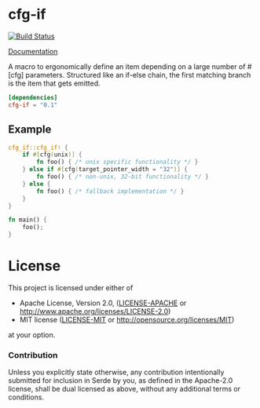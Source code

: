 # cfg-if

[![Build Status](https://travis-ci.com/alexcrichton/cfg-if.svg?branch=master)](https://travis-ci.com/alexcrichton/cfg-if)

[Documentation](https://docs.rs/cfg-if)

A macro to ergonomically define an item depending on a large number of #[cfg]
parameters. Structured like an if-else chain, the first matching branch is the
item that gets emitted.

```toml
[dependencies]
cfg-if = "0.1"
```

## Example

```rust
cfg_if::cfg_if! {
    if #[cfg(unix)] {
        fn foo() { /* unix specific functionality */ }
    } else if #[cfg(target_pointer_width = "32")] {
        fn foo() { /* non-unix, 32-bit functionality */ }
    } else {
        fn foo() { /* fallback implementation */ }
    }
}

fn main() {
    foo();
}
```

# License

This project is licensed under either of

 * Apache License, Version 2.0, ([LICENSE-APACHE](LICENSE-APACHE) or
   http://www.apache.org/licenses/LICENSE-2.0)
 * MIT license ([LICENSE-MIT](LICENSE-MIT) or
   http://opensource.org/licenses/MIT)

at your option.

### Contribution

Unless you explicitly state otherwise, any contribution intentionally submitted
for inclusion in Serde by you, as defined in the Apache-2.0 license, shall be
dual licensed as above, without any additional terms or conditions.
